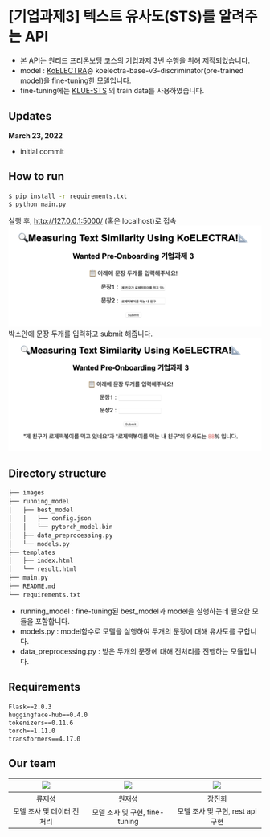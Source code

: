 # [기업과제3] 텍스트 유사도(STS)를 알려주는 API
* 본 API는 원티드 프리온보딩 코스의 기업과제 3번 수행을 위해 제작되었습니다.
* model : [KoELECTRA](https://github.com/monologg/KoELECTRA)중 koelectra-base-v3-discriminator(pre-trained model)을 fine-tuning한 모델입니다. 
* fine-tuning에는 [KLUE-STS](https://klue-benchmark.com/tasks/67/overview/description) 의 train data를 사용하였습니다.

## Updates
**March 23, 2022**
* initial commit 

## How to run
```bash
$ pip install -r requirements.txt
$ python main.py
```
실행 후, http://127.0.0.1:5000/ (혹은 localhost)로 접속   
<img src="images/input_image.png">
박스안에 문장 두개를 입력하고 submit 해줍니다.
<img src="images/result_image.png">

## Directory structure
```bash
├── images
├── running_model
│   ├── best_model
│   │   ├── config.json
│   │   └── pytorch_model.bin
│   ├── data_preprocessing.py
│   └── models.py
├── templates
│   ├── index.html
│   └── result.html
├── main.py
├── README.md
└── requirements.txt
``` 
* running_model : fine-tuning된 best_model과 model을 실행하는데 필요한 모듈을 포함합니다. 
* models.py : model함수로 모델을 실행하여 두개의 문장에 대해 유사도를 구합니다. 
* data_preprocessing.py : 받은 두개의 문장에 대해 전처리를 진행하는 모듈입니다. 

## Requirements
```
Flask==2.0.3
huggingface-hub==0.4.0
tokenizers==0.11.6
torch==1.11.0
transformers==4.17.0
```

## Our team
| <img src="https://avatars.githubusercontent.com/u/85736494?v=4" width="150"> | <img src="https://avatars.githubusercontent.com/u/86637320?v=4" width="150"> | <img src="https://avatars.githubusercontent.com/u/78654687?v=4" width="150"> |
|:--------:|:---------:|:---------:|
| [류제성](https://github.com/crosstar1228) | [원재성](https://github.com/Woodywarhol9) | [장진희](https://github.com/zzhenxi) |
| 모델 조사 및 데이터 전처리| 모델 조사 및 구현, fine-tuning | 모델 조사 및 구현, rest api 구현
